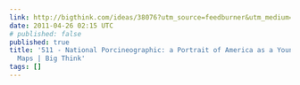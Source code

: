 ```yaml
---
link: http://bigthink.com/ideas/38076?utm_source=feedburner&utm_medium=feed&utm_campaign=Feed%3A+bigthink%2Fblogs%2Fstrange-maps+%28Strange+Maps%29&utm_content=Google+Feedfetcher#
date: 2011-04-26 02:15 UTC
# published: false
published: true
title: '511 - National Porcineographic: a Portrait of America as a Young Hog | Strange
  Maps | Big Think'
tags: []
---
```



